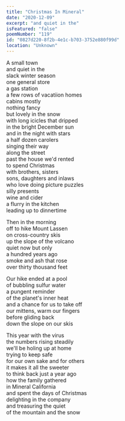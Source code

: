 ```yaml
---
title: "Christmas In Mineral"
date: "2020-12-09"
excerpt: "and quiet in the"
isFeatured: "false"
poemNumber: "119"
id: "0827d220-8f2b-4e1c-b703-3752e880f99d"
location: "Unknown"
---
```


A small town  
and quiet in the  
slack winter season  
one general store  
a gas station  
a few rows of vacatiion homes  
cabins mostly  
nothing fancy  
but lovely in the snow  
with long icicles that dripped  
in the bright December sun  
and in the night with stars  
a half dozen carolers  
singing their way  
along the street  
past the house we'd rented  
to spend Christmas  
with brothers, sisters  
sons, daughters and inlaws  
who love doing picture puzzles  
silly presents  
wine and cider  
a flurry in the kitchen  
leading up to dinnertime

Then in the morning  
off to hike Mount Lassen  
on cross-country skis  
up the slope of the volcano  
quiet now but only  
a hundred years ago  
smoke and ash that rose  
over thirty thousand feet

Our hike ended at a pool  
of bubbling sulfur water  
a pungent reminder  
of the planet's inner heat  
and a chance for us to take off  
our mittens, warm our fingers  
before gliding back  
down the slope on our skis

This year with the virus  
the numbers rising steadily  
we'll be holing up at home  
trying to keep safe  
for our own sake and for others  
it makes it all the sweeter  
to think back just a year ago  
how the family gathered  
in Mineral California  
and spent the days of Christmas  
delighting in the company  
and treasuring the quiet  
of the mountain and the snow
